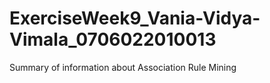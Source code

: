 # ExerciseWeek9_Vania-Vidya-Vimala_0706022010013
Summary of information about Association Rule Mining
